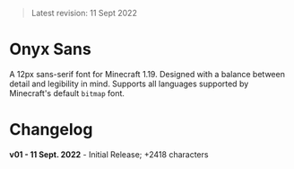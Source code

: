 > Latest revision: 11 Sept 2022

# Onyx Sans
A 12px sans-serif font for Minecraft 1.19. Designed with a balance between detail and legibility in mind. Supports all languages supported by Minecraft's default `bitmap` font.

# Changelog
**v01 - 11 Sept. 2022** - Initial Release; +2418 characters
